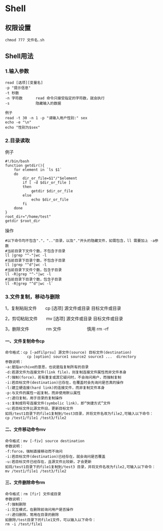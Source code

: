 # Shell

## 权限设置


```
chmod 777 文件名.sh

```

## Shell用法

### 1.输入参数

```
read [选项][变量名]
-p "提示信息"
-t 秒数         
-n 字符数      read 命令只接受指定的字符数，就会执行
-s            隐藏输入的数据

例子
read -t 30 -n 1 -p "请输入用户性别:" sex
echo -e "\n"
echo "性别为$sex"

```

### 2.目录读取

例子

```
#!/bin/bash
function getdir(){
    for element in `ls $1`
    do  
        dir_or_file=$1"/"$element
        if [ -d $dir_or_file ]
        then 
            getdir $dir_or_file
        else
            echo $dir_or_file
        fi  
    done
}
root_dir="/home/test"
getdir $root_dir
```

操作

```
#以下命令均不包含"."，".."目录，以及"."开头的隐藏文件，如需包含，ll 需要加上 -a参数
#当前目录下文件个数，不包含子目录
ll |grep "^-"|wc -l
#当前目录下目录个数，不包含子目录
ll |grep "^d"|wc -l
#当前目录下文件个数，包含子目录
ll -R|grep "^-"|wc -l
#当前目录下目录个数，包含子目录
ll -R|grep "^d"|wc -l`
```

### 3.文件复制，移动与删除

1，复制粘贴文件　　cp  [选项]  源文件或目录  目标文件或目录

2，剪切粘贴文件　　mv [选项]  源文件或目录  目标文件或目录

3，删除文件　　　　rm 文件　　　　　　慎用 rm -rf  


#### 一、文件复制命令cp
    命令格式：cp [-adfilprsu] 源文件(source) 目标文件(destination)
              cp [option] source1 source2 source3 ...  directory
    参数说明：
    -a:是指archive的意思，也说是指复制所有的目录
    -d:若源文件为连接文件(link file)，则复制连接文件属性而非文件本身
    -f:强制(force)，若有重复或其它疑问时，不会询问用户，而强制复制
    -i:若目标文件(destination)已存在，在覆盖时会先询问是否真的操作
    -l:建立硬连接(hard link)的连接文件，而非复制文件本身
    -p:与文件的属性一起复制，而非使用默认属性
    -r:递归复制，用于目录的复制操作
    -s:复制成符号连接文件(symbolic link)，即“快捷方式”文件
    -u:若目标文件比源文件旧，更新目标文件
    如将/test1目录下的file1复制到/test3目录，并将文件名改为file2,可输入以下命令：
    cp /test1/file1 /test3/file2
#### 二、文件移动命令mv
    命令格式：mv [-fiv] source destination
    参数说明：
    -f:force，强制直接移动而不询问
    -i:若目标文件(destination)已经存在，就会询问是否覆盖
    -u:若目标文件已经存在，且源文件比较新，才会更新
    如将/test1目录下的file1复制到/test3 目录，并将文件名改为file2,可输入以下命令：
    mv /test1/file1 /test3/file2
#### 三、文件删除命令rm
    命令格式：rm [fir] 文件或目录
    参数说明：
    -f:强制删除
    -i:交互模式，在删除前询问用户是否操作
    -r:递归删除，常用在目录的删除
    如删除/test目录下的file1文件，可以输入以下命令：
    rm -i /test/file1




